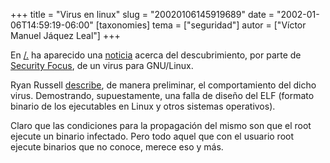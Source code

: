 +++
title = "Virus en linux"
slug = "20020106145919689"
date = "2002-01-06T14:59:19-06:00"
[taxonomies]
tema = ["seguridad"]
autor = ["Víctor Manuel Jáquez Leal"]
+++

En [/.](http://slashdot.org) ha aparecido una
[noticia](http://slashdot.org/articles/02/01/05/230233.shtml) acerca del
descubrimiento, por parte de [Security
Focus](http://www.securityfocus.com), de un virus para GNU/Linux.

Ryan Russell
[describe](http://www.securityfocus.com/archive/100/247640), de manera
preliminar, el comportamiento del dicho virus. Demostrando,
supuestamente, una falla de diseño del ELF (formato binario de los
ejecutables en Linux y otros sistemas operativos).

Claro que las condiciones para la propagación del mismo son que el root
ejecute un binario infectado. Pero todo aquel que con el usuario root
ejecute binarios que no conoce, merece eso y más.

